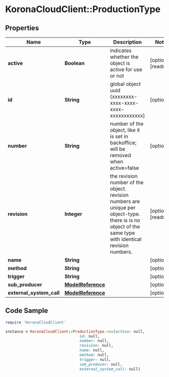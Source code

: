 # KoronaCloudClient::ProductionType

## Properties

Name | Type | Description | Notes
------------ | ------------- | ------------- | -------------
**active** | **Boolean** | indicates whether the object is active for use or not | [optional] [readonly] 
**id** | **String** | global object uuid (xxxxxxxx-xxxx-xxxx-xxxx-xxxxxxxxxxxx) | [optional] 
**number** | **String** | number of the object, like it is set in backoffice; will be removed when active&#x3D;false | [optional] 
**revision** | **Integer** | the revision number of the object. revision numbers are unique per object-type. there is is no object of the same type with identical revision numbers. | [optional] [readonly] 
**name** | **String** |  | [optional] 
**method** | **String** |  | [optional] 
**trigger** | **String** |  | [optional] 
**sub_producer** | [**ModelReference**](ModelReference.md) |  | [optional] 
**external_system_call** | [**ModelReference**](ModelReference.md) |  | [optional] 

## Code Sample

```ruby
require 'KoronaCloudClient'

instance = KoronaCloudClient::ProductionType.new(active: null,
                                 id: null,
                                 number: null,
                                 revision: null,
                                 name: null,
                                 method: null,
                                 trigger: null,
                                 sub_producer: null,
                                 external_system_call: null)
```


